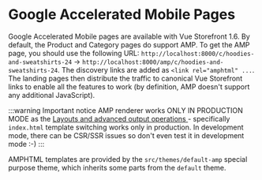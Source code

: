 # Google Accelerated Mobile Pages

Google Accelerated Mobile pages are available with Vue Storefront 1.6. By default, the Product and Category pages do support AMP. To get the AMP page, you should use the following URL:
`http://localhost:8000/c/hoodies-and-sweatshirts-24` -> `http://localhost:8000/amp/c/hoodies-and-sweatshirts-24`.
The discovery links are added as `<link rel="amphtml" ...`. The landing pages then distribute the traffic to canonical Vue Storefront links to enable all the features to work (by definition, AMP doesn't support any additional JavaScript).

:::warning Important notice
AMP renderer works ONLY IN PRODUCTION MODE as the [Layouts and advanced output operations
](../core-themes/layouts.md) - specifically `index.html` template switching works only in production. In development mode, there can be CSR/SSR issues so don't even test it in development mode :-)
:::

AMPHTML templates are provided by the `src/themes/default-amp` special purpose theme, which inherits some parts from the `default` theme.
